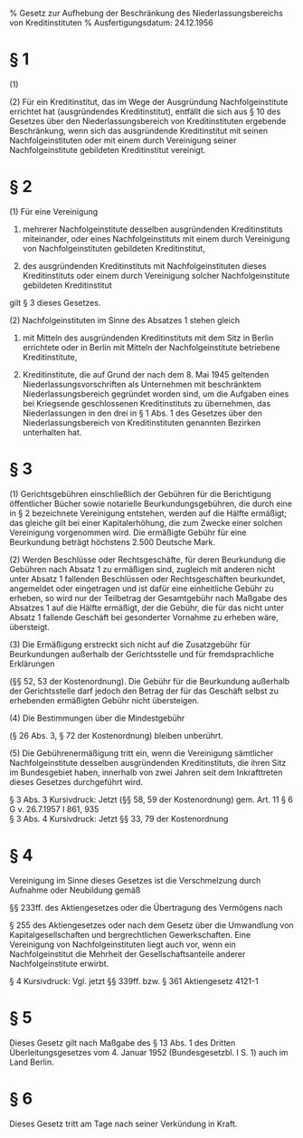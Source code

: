 % Gesetz zur Aufhebung der Beschränkung des Niederlassungsbereichs von Kreditinstituten
% Ausfertigungsdatum: 24.12.1956
 
# § 1

(1)

(2) Für ein Kreditinstitut, das im Wege der Ausgründung Nachfolgeinstitute errichtet hat (ausgründendes Kreditinstitut), entfällt die sich aus § 10 des Gesetzes über den Niederlassungsbereich von Kreditinstituten ergebende Beschränkung, wenn sich das ausgründende Kreditinstitut mit seinen Nachfolgeinstituten oder mit einem durch Vereinigung seiner Nachfolgeinstitute gebildeten Kreditinstitut vereinigt.

# § 2

(1) Für eine Vereinigung

1. mehrerer Nachfolgeinstitute desselben ausgründenden Kreditinstituts miteinander, oder eines Nachfolgeinstituts mit einem durch Vereinigung von Nachfolgeinstituten gebildeten Kreditinstitut,

2. des ausgründenden Kreditinstituts mit Nachfolgeinstituten dieses Kreditinstituts oder einem durch Vereinigung solcher Nachfolgeinstitute gebildeten Kreditinstitut

gilt § 3 dieses Gesetzes.

(2) Nachfolgeinstituten im Sinne des Absatzes 1 stehen gleich

1. mit Mitteln des ausgründenden Kreditinstituts mit dem Sitz in Berlin errichtete oder in Berlin mit Mitteln der Nachfolgeinstitute betriebene Kreditinstitute,

2. Kreditinstitute, die auf Grund der nach dem 8. Mai 1945 geltenden Niederlassungsvorschriften als Unternehmen mit beschränktem Niederlassungsbereich gegründet worden sind, um die Aufgaben eines bei Kriegsende geschlossenen Kreditinstituts zu übernehmen, das Niederlassungen in den drei in § 1 Abs. 1 des Gesetzes über den Niederlassungsbereich von Kreditinstituten genannten Bezirken unterhalten hat.

# § 3

(1) Gerichtsgebühren einschließlich der Gebühren für die Berichtigung öffentlicher Bücher sowie notarielle Beurkundungsgebühren, die durch eine in § 2 bezeichnete Vereinigung entstehen, werden auf die Hälfte ermäßigt; das gleiche gilt bei einer Kapitalerhöhung, die zum Zwecke einer solchen Vereinigung vorgenommen wird. Die ermäßigte Gebühr für eine Beurkundung beträgt höchstens 2.500 Deutsche Mark.

(2) Werden Beschlüsse oder Rechtsgeschäfte, für deren Beurkundung die Gebühren nach Absatz 1 zu ermäßigen sind, zugleich mit anderen nicht unter Absatz 1 fallenden Beschlüssen oder Rechtsgeschäften beurkundet, angemeldet oder eingetragen und ist dafür eine einheitliche Gebühr zu erheben, so wird nur der Teilbetrag der Gesamtgebühr nach Maßgabe des Absatzes 1 auf die Hälfte ermäßigt, der die Gebühr, die für das nicht unter Absatz 1 fallende Geschäft bei gesonderter Vornahme zu erheben wäre, übersteigt.

(3) Die Ermäßigung erstreckt sich nicht auf die Zusatzgebühr für Beurkundungen außerhalb der Gerichtsstelle und für fremdsprachliche Erklärungen

(§§ 52, 53 der Kostenordnung). Die Gebühr für die Beurkundung außerhalb der Gerichtsstelle darf jedoch den Betrag der für das Geschäft selbst zu erhebenden ermäßigten Gebühr nicht übersteigen.

(4) Die Bestimmungen über die Mindestgebühr

(§ 26 Abs. 3, § 72 der Kostenordnung) bleiben unberührt.

(5) Die Gebührenermäßigung tritt ein, wenn die Vereinigung sämtlicher Nachfolgeinstitute desselben ausgründenden Kreditinstituts, die ihren Sitz im Bundesgebiet haben, innerhalb von zwei Jahren seit dem Inkrafttreten dieses Gesetzes durchgeführt wird.

§ 3 Abs. 3 Kursivdruck: Jetzt (§§ 58, 59 der Kostenordnung) gem. Art. 11 § 6 G v. 26.7.1957 I 861, 935  
§ 3 Abs. 4 Kursivdruck: Jetzt §§ 33, 79 der Kostenordnung

# § 4

Vereinigung im Sinne dieses Gesetzes ist die Verschmelzung durch Aufnahme oder Neubildung gemäß

§§ 233ff. des Aktiengesetzes oder die Übertragung des Vermögens nach

§ 255 des Aktiengesetzes oder nach dem Gesetz über die Umwandlung von Kapitalgesellschaften und bergrechtlichen Gewerkschaften. Eine Vereinigung von Nachfolgeinstituten liegt auch vor, wenn ein Nachfolgeinstitut die Mehrheit der Gesellschaftsanteile anderer Nachfolgeinstitute erwirbt.

§ 4 Kursivdruck: Vgl. jetzt §§ 339ff. bzw. § 361 Aktiengesetz 4121-1

# § 5

Dieses Gesetz gilt nach Maßgabe des § 13 Abs. 1 des Dritten Überleitungsgesetzes vom 4. Januar 1952 (Bundesgesetzbl. I S. 1) auch im Land Berlin.

# § 6

Dieses Gesetz tritt am Tage nach seiner Verkündung in Kraft.
